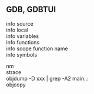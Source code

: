## GDB, GDBTUI
info source<br>
info local<br>
info variables<br>
info functions<br>
info scope function name <br>
info symbols <br>


nm<br>
strace<br>
objdump -D xxx | grep -A2 main..:<br>
objcopy<br>

